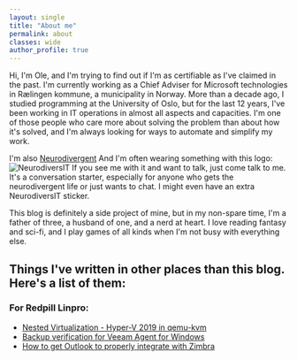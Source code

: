 ```yaml
---
layout: single
title: "About me"
permalink: about
classes: wide
author_profile: true
---
```


Hi, I'm Ole, and I'm trying to find out if I'm as certifiable as I've claimed in the past. I'm currently working as a Chief Adviser for Microsoft technologies in Rælingen kommune, a municipality in Norway. More than a decade ago, I studied programming at the University of Oslo, but for the last 12 years, I've been working in IT operations in almost all aspects and capacities. I'm one of those people who care more about solving the problem than about how it's solved, and I'm always looking for ways to automate and simplify my work.

I'm also [Neurodivergent](https://www.randriksen.net/neurodiversity/2023/11/08/neurodiversit.html)
And I'm often wearing something with this logo:
![NeurodiversIT](https://www.randriksen.net/assets/images/neurodiversit/neurodiversit.png)
If you see me with it and want to talk, just come talk to me. It's a conversation starter, especially for anyone who gets the neurodivergent life or just wants to chat. I might even have an extra NeurodiversIT sticker.


This blog is definitely a side project of mine, but in my non-spare time, I'm a father of three, a husband of one, and a nerd at heart. I love reading fantasy and sci-fi, and I play games of all kinds when I'm not busy with everything else.

## Things I've written in other places than this blog.  Here's a list of them:

### For Redpill Linpro:
* [Nested Virtualization - Hyper-V 2019 in qemu-kvm](https://www.redpill-linpro.com/techblog/2021/04/07/nested-virtualization-hyper-v-in-qemu-kvm.html)
* [Backup verification for Veeam Agent for Windows](https://www.redpill-linpro.com/techblog/2021/04/28/backup-verification-for-veeam-server-backup.html)
* [How to get Outlook to properly integrate with Zimbra](https://www.redpill-linpro.com/techblog/2021/10/26/zimbra-and-outlook.html)
  
